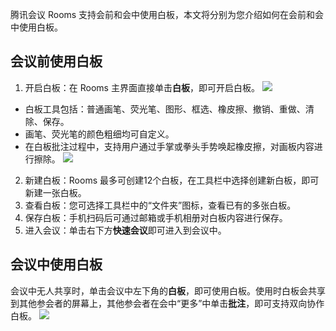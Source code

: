 腾讯会议 Rooms 支持会前和会中使用白板，本文将分别为您介绍如何在会前和会中使用白板。

## 会议前使用白板
1. 开启白板：在 Rooms 主界面直接单击**白板**，即可开启白板。
![](https://main.qcloudimg.com/raw/56bafcb625d16cbeb647b53c3d9b138d.png)
 - 白板工具包括：普通画笔、荧光笔、图形、框选、橡皮擦、撤销、重做、清除、保存。
 - 画笔、荧光笔的颜色粗细均可自定义。
 - 在白板批注过程中，支持用户通过手掌或拳头手势唤起橡皮擦，对画板内容进行擦除。
![](https://main.qcloudimg.com/raw/e8955bd91e8571546aef7da1aa94e480.png)
2. 新建白板：Rooms 最多可创建12个白板，在工具栏中选择创建新白板，即可新建一张白板。
3. 查看白板：您可选择工具栏中的“文件夹”图标，查看已有的多张白板。
4. 保存白板：手机扫码后可通过邮箱或手机相册对白板内容进行保存。
5. 进入会议：单击右下方**快速会议**即可进入到会议中。

## 会议中使用白板
会议中无人共享时，单击会议中左下角的**白板**，即可使用白板。使用时白板会共享到其他参会者的屏幕上，其他参会者在会中“更多”中单击**批注**，即可支持双向协作白板。
![](https://main.qcloudimg.com/raw/4e3f32d387344a035102d0b2b9f5d711.png)
 
 
